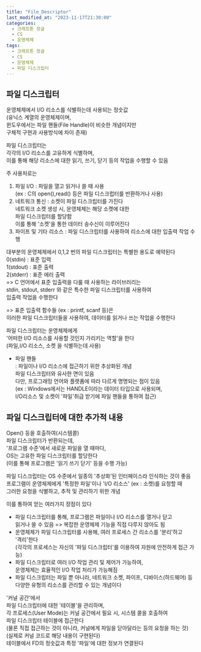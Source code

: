 ```yaml
---
title: "File_Descriptor"
last_modified_at: "2023-11-17T21:30:00"
categories:
  - 크래프톤 정글
  - CS
  - 운영체제
tags:
  - 크래프톤 정글
  - CS
  - 운영체제
  - 파일 디스크립터
---
```


## 파일 디스크립터
 운영체제에서 I/O 리소스를 식별하는데 사용되는 정숫값<br>
 (유닉스 계열의 운영체제이며,<br>
 윈도우에서는 파일 핸들(File Handle)이 비슷한 개념이지만<br>
 구체적 구현과 사용방식에 차이 존재)<br>

 파일 디스크립터는<br>
 각각의 I/O 리소스를 고유하게 식별하며,<br>
 이를 통해 해당 리소스에 대한 읽기, 쓰기, 닫기 등의 작업을 수행할 수 있음<br>

 주 사용처로는<br>
 1. 파일 I/O : 파일을 열고 읽거나 쓸 때 사용<br>
    (ex : C의 open(),read() 등은 파일 디스크럽터를 반환하거나 사용)<br>
 2. 네트워크 통신 : 소켓이 파일 디스크립터를 가진다<br>
    네트워크 소켓 생성 시, 운영체제는 해당 소켓에 대한<br>
    파일 디스크립터를 할당함<br>
    이를 통해 '소켓'을 통한 데이터 송수신이 이루어진다<br>
 3. 파이프 및 기타 리소스 : 파일 디스크립터를 사용하여 리소스에 대한 입출력 작업 수행<br>

 대부분의 운영체제에서 0,1,2 번의 파일 디스크립터는 특별한 용도로 예약된다<br>
 0(stdin) : 표준 입력<br>
 1(stdout) : 표준 출력<br>
 2(stderr) : 표준 에러 출력<br>
 => C 언어에서 표준 입출력을 다룰 때 사용하는 <stdio> 라이브러리는<br>
    stdin, stdout, stderr 와 같은 특수한 파일 디스크립터를 사용하여<br>
    입출력 작업을 수행한다<br>

 => 표준 입출력 함수들 (ex : printf, scanf 등)은<br>
    이러한 파일 디스크립터들을 사용하여, 데이터를 읽거나 쓰는 작업을 수행한다<br>
    
 파일 디스크립터는 운영체제에게<br>
 '어떠한 I/O 리소스를 사용할 것인지 가리키는 역할'을 한다<br>
 (파일,I/O 리소스, 소켓 을 식별하는데 사용)<br>

 - 파일 핸들<br>
   : 파일이나 I/O 리소스에 접근하기 위한 추상화된 개념<br>
     파일 디스크립터와 유사한 면이 있음<br>
     다만, 프로그래밍 언어와 플랫폼에 따라 다르게 명명되는 점이 있음<br>
     (ex : Windows에서는 HANDLE이라는 데이터 타입으로 사용되며,<br>
     I/O리소스 및 소켓이 '파일'취급 받기에 파일 핸들을 통하여 접근)<br>

## 파일 디스크립터에 대한 추가적 내용
 Open() 등을 호출하여(시스템콜)<br>
 파일 디스크립터가 반환되는데,<br>
 '프로그램 수준'에서 새로운 파일을 열 때마다,<br>
 OS는 고유한 파일 디스크립터를 할당한다<br>
 (이를 통해 프로그램은 '읽기 쓰기 닫기' 등을 수행 가능)<br>

 파일 디스크립터는 OS 수준에서 일종의 '추상화'된 인터페이스라 인식하는 것이 좋음<br>
 프로그램이 운영체제에게 '특정한 파일'이나 'I/O 리소스' (ex : 소켓)를 요청할 때<br>
 그러한 요청을 식별하고, 추적 및 관리하기 위한 개념<br>

 이를 통하여 얻는 여러가지 장점이 있다<br>
 - 파일 디스크립터를 통해, 프로그램은 파일이나 I/O 리소스를 열거나 닫고<br>
   읽거나 쓸 수 있음 => 복잡한 운영체제 기능을 직접 다루지 않아도 됨<br>
 - 운영체제가 파일 디스크립터를 사용해, 여러 프로세스 간 리소스를 '분리'하고<br>
   '격리'한다<br>
   (각각의 프로세스는 자신의 '파일 디스크립터'를 이용하여 자원에 안전하게 접근 가능)<br>
 - 파일 디스크립터로 여러 I/O 작업 관리 및 제어가 가능하여,<br>
   운영체제는 효율적인 I/O 작업 처리가 가능해짐<br>
 - 파일 디스크립터는 파일 뿐 아니라, 네트워크 소켓, 파이프, 디바이스(하드웨어) 등<br>
   다양한 유형의 리소스를 관리할 수 있는 개념이다<br>

 '커널 공간'에서<br>
 파일 디스크립터에 대한 '테이블'을 관리하며,<br>
 각 프로세스(User Mode)는 커널 공간에서 필요 시, 시스템 콜을 호출하여<br>
 파일 디스크립터 테이블에 접근한다<br>
 (물론 직접 접근하는 것이 아니라, 커널에게 파일을 닫아달라는 등의 요청을 하는 것)<br>
 (실제로 커널 코드로 해당 내용이 구현된다)<br>
 테이블에서 FD의 정숫값과 특정 '파일'에 대한 정보가 연결된다<br>
